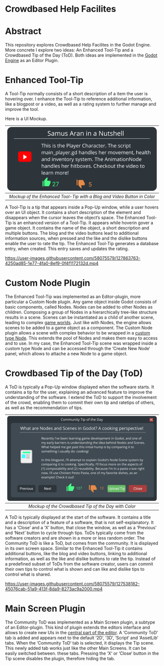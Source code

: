 # Crowdbased Help Facilites

# Abstract
This repository explores Crowdbased Help Facilites in the Godot Engine. More concrete I explore two ideas: An Enhanced Tool-Tip and a Crowdbased Tip of the Day (ToD). Both ideas are implemented in the [Godot Engine](https://godotengine.org/) as an Editor Plugin.

# Enhanced Tool-Tip

A Tool-Tip normally consists of a short description of a item the user is hovering over. I enhance the Tool-Tip to reference additional information, like a blogpost or a video, as well as a rating system to further manage and improve the tool.

Here is a UI Mockup.

| ![Enhanced Tool-Tip with Color](Documentation/ToolTip_Prototype_w_C.png)  | 
|:--:| 
| *Mockup of the Enhanced Tool-Tip with a Blog and Video Button in Color* |

A Tool-Tip is a tip that appears inside a Pop-Up window, while a user hovers over an UI object. It contains a short description of the element and disappears when the cursor leaves the object’s space. The Enhanced Tool-Tip is an enhanced version of a Tool-Tip. It appears while hoverin gover a game object. It contains the name of the object, a short description and multiple buttons. The blog and the video buttons lead to additional information sources, when pressed and the like and the dislike buttons enable the user to rate the tip. The Enhanced Tool-Tip generates a database entry, when created. This entry saves and updates the rating.


https://user-images.githubusercontent.com/58075579/127863763-4250ad85-1e77-4fa0-8ef9-0f4f1172132d.mp4


# Custom Node Plugin

The Enhanced Tool-Tip was implemented as an Editor-plugin, more particular a Custom Node plugin. Any game object inside Godot consists of basic components, called Nodes. Nodes can be added to other Nodes as children. Composing a group of Nodes in a hierarchically tree-like structure results in a scene. Scenes can be instantiated as a child of another scene, leading to complex [game worlds](https://docs.godotengine.org/en/stable/getting_started/step_by_step/scenes_and_nodes.html\#). Just like with Nodes, the engine allows scenes to be added to a game object as a component.
The Custom Node plugin allows a scene with complex behavior to be wrapped in a [custom type Node](https://docs.godotengine.org/en/stable/tutorials/plugins/editor/making_plugins.html\#a-custom-node). This extends the pool of Nodes and makes them easy to access and to use.
In my case, the Enhanced Tool-Tip scene was wrapped inside a custom type Node and can be accessed through the ‘Create New Node‘ panel, which allows to attache a new Node to a game object.

# Crowdbased Tip of the Day (ToD)

A ToD is typically a Pop-Up window displayed when the software starts. It contains a tip for the user, explaining an advanced feature to improve the understanding of the software. I extend the ToD to support the involvement of the crowd, enabling them to commit their own tip and ratetips of others, as well as the recommendation of tips.

| ![Crowdbased Tip of the Day with Color](Documentation/ToDwColor.png) |
|:--:| 
| *Mockup of the Crowdbased Tip of the Day with Color* |

A ToD is typically displayed at the start of the software. It contains a title and a description of a feature of a software, that is not self-explanatory. It has a ‘Close’ and a ‘X’ button, that close the window, as well as a ‘Previous’ and ‘Next’ button to cycle through tips. ToDs typically come from the software creators and are shown in a more or less random order. The Community ToD is like a ToD, but comes from the community. It is displayed in its own screen space. Similar to the Enhanced Tool-Tip it contains additional buttons, like the blog and video buttons, linking to additional information, as well as the like and dislike buttons to rate the tip. Instead of a predefined subset of ToDs from the software creator, users can commit their own tips to control what is shown and can like and dislike tips to control what is shared.

https://user-images.githubusercontent.com/58075579/127538182-45076cab-51a9-413f-8da9-8273ac9a2000.mp4

# Main Screen Plugin

The Community ToD was implemented as a Main Screen plugin, a subtype of an Editor-plugin. This kind of plugin extends the editors interface and allows to create new UIs in the [central part of the editor](https://docs.godotengine.org/en/stable/tutorials/plugins/editor/making_main_screen_plugins.html).
A ‘Community ToD‘ tab is added and appears next to the default ‘2D‘, ‘3D‘, ‘Script‘ and ‘AssetLib‘ tabs. When the ‘Community ToD‘ tab is selected, it displays the Tip scene. This newly added tab works just like the other Main Screens. It can be easily switched between. these tabs. Pressing the ‘X‘ or ‘Close‘ button in the Tip scene disables the plugin, therefore hiding the tab.
